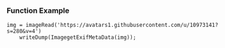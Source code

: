 ### Function Example
```luceescript+trycf
img = imageRead('https://avatars1.githubusercontent.com/u/10973141?s=280&v=4')
	writeDump(ImagegetExifMetaData(img));

```